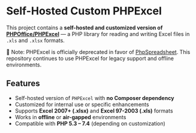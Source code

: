 # Self-Hosted Custom PHPExcel

This project contains a **self-hosted and customized version of [PHPOffice/PHPExcel](https://github.com/PHPOffice/PHPExcel)** — a PHP library for reading and writing Excel files in `.xls` and `.xlsx` formats.

📌 Note: PHPExcel is officially deprecated in favor of [PhpSpreadsheet](https://github.com/PHPOffice/PhpSpreadsheet). This repository continues to use PHPExcel for legacy support and offline environments.

## Features

- Self-hosted version of `PHPExcel` with **no Composer dependency**
- Customized for internal use or specific enhancements
- Supports **Excel 2007+ (.xlsx)** and **Excel 97-2003 (.xls)** formats
- Works in **offline** or **air-gapped** environments
- Compatible with **PHP 5.3 – 7.4** (depending on customization)
